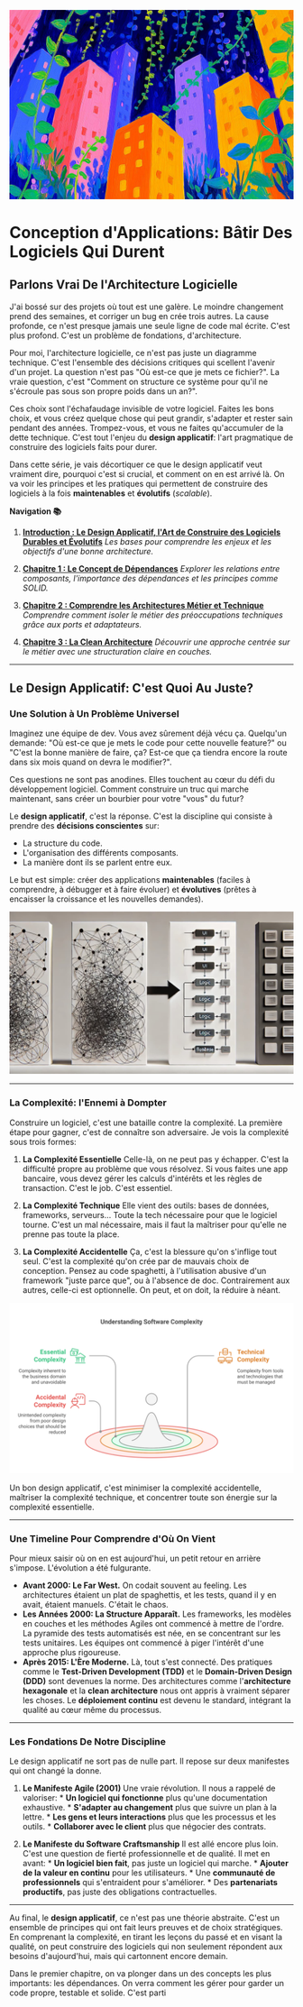 ![](assets/thumbnail.jpg)

# Conception d'Applications: Bâtir Des Logiciels Qui Durent

## Parlons Vrai De l'Architecture Logicielle

J'ai bossé sur des projets où tout est une galère. Le moindre changement prend des semaines, et corriger un bug en crée trois autres. La cause profonde, ce n'est presque jamais une seule ligne de code mal écrite. C'est plus profond. C'est un problème de fondations, d'architecture.

Pour moi, l'architecture logicielle, ce n'est pas juste un diagramme technique. C'est l'ensemble des décisions critiques qui scellent l'avenir d'un projet. La question n'est pas "Où est-ce que je mets ce fichier?". La vraie question, c'est "Comment on structure ce système pour qu'il ne s'écroule pas sous son propre poids dans un an?".

Ces choix sont l'échafaudage invisible de votre logiciel. Faites les bons choix, et vous créez quelque chose qui peut grandir, s'adapter et rester sain pendant des années. Trompez-vous, et vous ne faites qu'accumuler de la dette technique. C'est tout l'enjeu du **design applicatif**: l'art pragmatique de construire des logiciels faits pour durer.

Dans cette série, je vais décortiquer ce que le design applicatif veut vraiment dire, pourquoi c'est si crucial, et comment on en est arrivé là. On va voir les principes et les pratiques qui permettent de construire des logiciels à la fois **maintenables** et **évolutifs** (*scalable*).

**Navigation 📚**

1. [**Introduction : Le Design Applicatif, l'Art de Construire des Logiciels Durables et Évolutifs**](https://www.jterrazz.com/articles/9-software-design-0-why-architecture-matters/fr)
		*Les bases pour comprendre les enjeux et les objectifs d'une bonne architecture.*

2. [**Chapitre 1 : Le Concept de Dépendances**](https://www.jterrazz.com/articles/10-software-design-1-mastering-dependencies/fr)
		*Explorer les relations entre composants, l'importance des dépendances et les principes comme SOLID.*

3. [**Chapitre 2 : Comprendre les Architectures Métier et Technique**](https://www.jterrazz.com/articles/11-software-design-2-hexagonal-architecture/fr)
		*Comprendre comment isoler le métier des préoccupations techniques grâce aux ports et adaptateurs.*

4. [**Chapitre 3 : La Clean Architecture**](https://www.jterrazz.com/articles/12-software-design-3-clean-architecture-in-practice/fr)
		*Découvrir une approche centrée sur le métier avec une structuration claire en couches.*

---

## Le Design Applicatif: C'est Quoi Au Juste?

### Une Solution à Un Problème Universel

Imaginez une équipe de dev. Vous avez sûrement déjà vécu ça. Quelqu'un demande: "Où est-ce que je mets le code pour cette nouvelle feature?" ou "C'est la bonne manière de faire, ça? Est-ce que ça tiendra encore la route dans six mois quand on devra le modifier?".

Ces questions ne sont pas anodines. Elles touchent au cœur du défi du développement logiciel. Comment construire un truc qui marche maintenant, sans créer un bourbier pour votre "vous" du futur?

Le **design applicatif**, c'est la réponse. C'est la discipline qui consiste à prendre des **décisions conscientes** sur:

* La structure du code.
* L'organisation des différents composants.
* La manière dont ils se parlent entre eux.

Le but est simple: créer des applications **maintenables** (faciles à comprendre, à débugger et à faire évoluer) et **évolutives** (prêtes à encaisser la croissance et les nouvelles demandes).

![](assets/application-complexity.jpg)

---

### La Complexité: l'Ennemi à Dompter

Construire un logiciel, c'est une bataille contre la complexité. La première étape pour gagner, c'est de connaître son adversaire. Je vois la complexité sous trois formes:

1. **La Complexité Essentielle**
		Celle-là, on ne peut pas y échapper. C'est la difficulté propre au problème que vous résolvez. Si vous faites une app bancaire, vous devez gérer les calculs d'intérêts et les règles de transaction. C'est le job. C'est essentiel.

2. **La Complexité Technique**
		Elle vient des outils: bases de données, frameworks, serveurs… Toute la tech nécessaire pour que le logiciel tourne. C'est un mal nécessaire, mais il faut la maîtriser pour qu'elle ne prenne pas toute la place.

3. **La Complexité Accidentelle**
		Ça, c'est la blessure qu'on s'inflige tout seul. C'est la complexité qu'on crée par de mauvais choix de conception. Pensez au code spaghetti, à l'utilisation abusive d'un framework "juste parce que", ou à l'absence de doc. Contrairement aux autres, celle-ci est optionnelle. On peut, et on doit, la réduire à néant.

![](assets/complexity-levels.svg)

Un bon design applicatif, c'est minimiser la complexité accidentelle, maîtriser la complexité technique, et concentrer toute son énergie sur la complexité essentielle.

---

### Une Timeline Pour Comprendre d'Où On Vient

Pour mieux saisir où on en est aujourd'hui, un petit retour en arrière s'impose. L'évolution a été fulgurante.

* **Avant 2000: Le Far West.**
		On codait souvent au feeling. Les architectures étaient un plat de spaghettis, et les tests, quand il y en avait, étaient manuels. C'était le chaos.
* **Les Années 2000: La Structure Apparaît.**
		Les frameworks, les modèles en couches et les méthodes Agiles ont commencé à mettre de l'ordre. La pyramide des tests automatisés est née, en se concentrant sur les tests unitaires. Les équipes ont commencé à piger l'intérêt d'une approche plus rigoureuse.
* **Après 2015: L'Ère Moderne.**
		Là, tout s'est connecté. Des pratiques comme le **Test-Driven Development (TDD)** et le **Domain-Driven Design (DDD)** sont devenues la norme. Des architectures comme l'**architecture hexagonale** et la **clean architecture** nous ont appris à vraiment séparer les choses. Le **déploiement continu** est devenu le standard, intégrant la qualité au cœur même du processus.

---

### Les Fondations De Notre Discipline

Le design applicatif ne sort pas de nulle part. Il repose sur deux manifestes qui ont changé la donne.

1. **Le Manifeste Agile (2001)**
		Une vraie révolution. Il nous a rappelé de valoriser:
		* **Un logiciel qui fonctionne** plus qu'une documentation exhaustive.
		* **S'adapter au changement** plus que suivre un plan à la lettre.
		* **Les gens et leurs interactions** plus que les processus et les outils.
		* **Collaborer avec le client** plus que négocier des contrats.

2. **Le Manifeste du Software Craftsmanship**
		Il est allé encore plus loin. C'est une question de fierté professionnelle et de qualité. Il met en avant:
		* **Un logiciel bien fait**, pas juste un logiciel qui marche.
		* **Ajouter de la valeur en continu** pour les utilisateurs.
		* Une **communauté de professionnels** qui s'entraident pour s'améliorer.
		* Des **partenariats productifs**, pas juste des obligations contractuelles.

---

Au final, le **design applicatif**, ce n'est pas une théorie abstraite. C'est un ensemble de principes qui ont fait leurs preuves et de choix stratégiques. En comprenant la complexité, en tirant les leçons du passé et en visant la qualité, on peut construire des logiciels qui non seulement répondent aux besoins d'aujourd'hui, mais qui cartonnent encore demain.

Dans le premier chapitre, on va plonger dans un des concepts les plus importants: les dépendances. On verra comment les gérer pour garder un code propre, testable et solide. C'est parti
